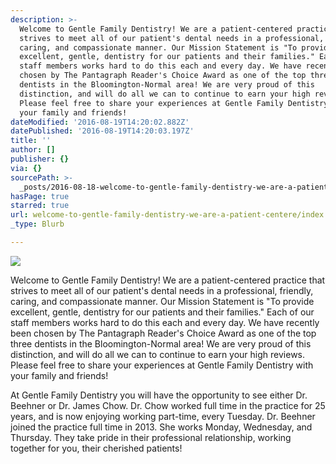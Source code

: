 ```yaml
---
description: >-
  Welcome to Gentle Family Dentistry! We are a patient-centered practice that
  strives to meet all of our patient's dental needs in a professional, friendly,
  caring, and compassionate manner. Our Mission Statement is "To provide
  excellent, gentle, dentistry for our patients and their families." Each of our
  staff members works hard to do this each and every day. We have recently been
  chosen by The Pantagraph Reader's Choice Award as one of the top three
  dentists in the Bloomington-Normal area! We are very proud of this
  distinction, and will do all we can to continue to earn your high reviews.
  Please feel free to share your experiences at Gentle Family Dentistry with
  your family and friends! 
dateModified: '2016-08-19T14:20:02.882Z'
datePublished: '2016-08-19T14:20:03.197Z'
title: ''
author: []
publisher: {}
via: {}
sourcePath: >-
  _posts/2016-08-18-welcome-to-gentle-family-dentistry-we-are-a-patient-center.md
hasPage: true
starred: true
url: welcome-to-gentle-family-dentistry-we-are-a-patient-centere/index.html
_type: Blurb

---
```

![](https://the-grid-user-content.s3-us-west-2.amazonaws.com/b81ce513-2707-4c83-8080-c31ff95e8789.jpg)

Welcome to Gentle Family Dentistry! We are a patient-centered practice that strives to meet all of our patient's dental needs in a professional, friendly, caring, and compassionate manner. Our Mission Statement is "To provide excellent, gentle, dentistry for our patients and their families." Each of our staff members works hard to do this each and every day. We have recently been chosen by The Pantagraph Reader's Choice Award as one of the top three dentists in the Bloomington-Normal area! We are very proud of this distinction, and will do all we can to continue to earn your high reviews. Please feel free to share your experiences at Gentle Family Dentistry with your family and friends! 

At Gentle Family Dentistry you will have the opportunity to see either Dr. Beehner or Dr. James Chow. Dr. Chow worked full time in the practice for 25 years, and is now enjoying working part-time, every Tuesday. Dr. Beehner joined the practice full time in 2013\. She works Monday, Wednesday, and Thursday. They take pride in their professional relationship, working together for you, their cherished patients!